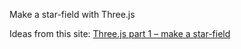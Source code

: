 Make a star-field with Three.js

Ideas from this site: [Three.js part 1 – make a star-field](http://creativejs.com/tutorials/three-js-part-1-make-a-star-field/)